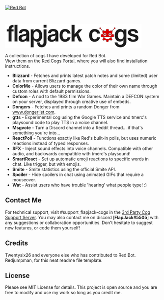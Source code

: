[![Red Bot](https://img.shields.io/badge/Discord-Red%20Bot-red.svg)](https://github.com/Twentysix26/Red-DiscordBot)

&nbsp;

![FlapJack Cogs](https://raw.githubusercontent.com/ptoast/freecodecamp/master/portfolio/img/flapjackcogs_sm.png "FlapJack Cogs")

A collection of cogs I have developed for Red Bot.  
View them on the [Red Cogs Portal](https://cogs.red/cogs/flapjax/FlapJack-Cogs/), where you will also find installation instructions.

- **Blizzard** - Fetches and prints latest patch notes and some (limited) user data from current Blizzard games.
- **ColorMe** - Allows users to manage the color of their own name through custom roles with default permissions.
- **Defcon** - A nod to the 1983 film War Games. Maintain a DEFCON system on your server, displayed through creative use of embeds.
- **Dongers** - Fetches and prints a random Donger from www.dongerlist.com.
- **gtts** - Experimental cog using the Google TTS service and tmerc's playsound code to play TTS in a voice channel.
- **Msgvote** - Turn a Discord channel into a Reddit thread... if that's something you're into...
- **ReactPoll** - Functions exactly like Red's built-in polls, but uses numeric reactions instead of typed responses.
- **SFX** - Inject sound effects into voice channels. Compatible with other audio, and backwards compatible with tmerc's playsound!
- **SmartReact** - Set up automatic emoji reactions to specific words in chat. Like trigger, but with emojis.
- **Smite** - Smite statistics using the official Smite API.
- **Spoiler** - Hide spoilers in chat using animated GIFs that require a mouseover.
- **Wat** - Assist users who have trouble 'hearing' what people type! :)

## Contact Me

For technical support, visit #support_flapjack-cogs in the [3rd Party Cog Support Server](https://discord.gg/GET4DVk). You may also contact me on discord [**FlapJack#5505**] with any suggestions or collaboration opportunities. Don't hesitate to suggest new features, or code them yourself!

## Credits

Twentysix26 and everyone else who has contributed to Red Bot.    
Redjumpman, for this neat readme file template.

## License

Please see MIT License for details. This project is open source and you are free to modify and use my work so long as you credit me.
